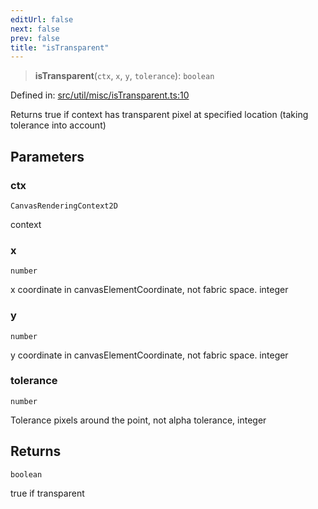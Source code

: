 ```yaml
---
editUrl: false
next: false
prev: false
title: "isTransparent"
---
```


> **isTransparent**(`ctx`, `x`, `y`, `tolerance`): `boolean`

Defined in: [src/util/misc/isTransparent.ts:10](https://github.com/fabricjs/fabric.js/blob/8748628df7e9de00ba77413bfc3ad9e9fe9d4f30/src/util/misc/isTransparent.ts#L10)

Returns true if context has transparent pixel
at specified location (taking tolerance into account)

## Parameters

### ctx

`CanvasRenderingContext2D`

context

### x

`number`

x coordinate in canvasElementCoordinate, not fabric space. integer

### y

`number`

y coordinate in canvasElementCoordinate, not fabric space. integer

### tolerance

`number`

Tolerance pixels around the point, not alpha tolerance, integer

## Returns

`boolean`

true if transparent
